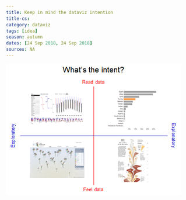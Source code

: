```yaml
---
title: Keep in mind the dataviz intention
title-cs: 
category: dataviz
tags: [idea]
season: autumn
dates: [24 Sep 2018, 24 Sep 2018]
sources: NA
---
```


![](../../assets/files/Data-Viz-Intention.png)